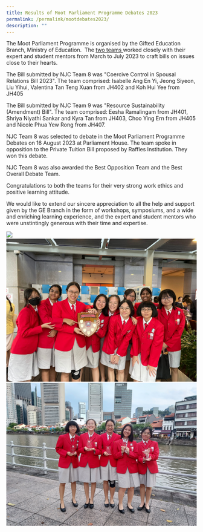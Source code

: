 ```yaml
---
title: Results of Moot Parliament Programme Debates 2023
permalink: /permalink/mootdebates2023/
description: ""
---
```

The Moot Parliament Programme is organised&nbsp;by the Gifted Education Branch, Ministry of Education.&nbsp; The <a href="https://www.facebook.com/nationaljc/posts/718293383643815"> two teams </a>worked closely with their expert and student mentors from March to July 2023 to craft bills on issues close to their hearts.

The Bill submitted by NJC Team 8 was&nbsp;"Coercive Control in Spousal Relations Bill 2023". The team comprised: Isabelle Ang En Yi, Jeong Siyeon, Liu Yihui, Valentina Tan Teng Xuan from JH402 and Koh Hui Yee from JH405
  
The Bill submitted by NJC Team 9 was "Resource Sustainability (Amendment) Bill". The team comprised: Eesha Ramalingam from JH401, Shriya Niyathi Sankar and Kyra Tan from JH403, Choo Ying Ern from JH405 and Nicole Phua Yew Rong from JH407.
  
NJC Team 8 was selected to debate in the Moot Parliament Programme Debates on 16 August 2023 at Parliament House. The team spoke in opposition to the Private Tuition Bill proposed by Raffles Institution. They won this debate.

NJC Team 8 was also awarded the Best Opposition Team and the Best Overall Debate Team.

Congratulations to both the teams for their very strong work ethics and positive learning attitude.&nbsp;

We would like to extend our sincere appreciation to all the help and support given by the GE Branch in the form of workshops, symposiums, and a wide and enriching learning experience, and the expert and student mentors who were unstintingly generous with their time and expertise.

![](/images/moot%20parliament%202023%20w%20teachers.jpg)
![](/images/moot%20parliament%202023%20w%20shield.jpg)
![](/images/moot%20parliament%202023%20all%20girls.jpg)